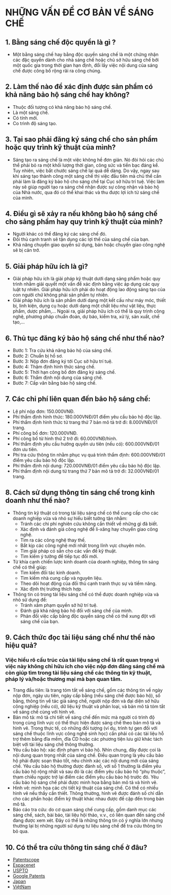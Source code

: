 # NHỮNG VẤN ĐỀ CƠ BẢN VỀ SÁNG CHẾ

## 1. Bằng sáng chế độc quyền là gì ?
- Một bằng sáng chế hay bằng độc quyền sáng chế là một chứng nhận các đặc quyền dành cho nhà sáng chế hoặc chủ sở hữu sáng chế bởi một quốc gia trong thời gian hạn định, đổi lấy việc nội dung của sáng chế được công bố rộng rãi ra công chúng.

## 2. Làm thế nào để xác định được sản phẩm có khả năng bảo hộ sáng chế hay không?
- Thuộc đối tượng có khả năng bảo hộ sáng chế.
- Là một sáng chế.
- Có tính mới.
- Co trình độ sáng tạo.

## 3. Tại sao phải đăng ký sáng chế cho sản phẩm hoặc quy trình kỹ thuật của mình?
- Sáng tạo ra sáng chế là một việc không hề đơn giản. Nó đòi hỏi các chủ thể phải bỏ ra một khối lượng thời gian, công sức và tiền bạc đáng kể. Tuy nhiên, việc bắt chước sáng chế lại quá dễ dàng. Do vậy, ngay sau khi sáng tạo thành công một sáng chế thì việc đầu tiên mà chủ thể cần phải làm là đăng ký bảo hộ cho sáng chế tại Cục sở hữu trí tuệ. Việc làm này sẽ giúp người tạo ra sáng chế nhận được sự công nhận và bảo hộ của Nhà nước, qua đó có thể khai thác và thu được lợi ích từ sáng chế của mình.

## 4. Điều gì sẽ xảy ra nếu không bảo hộ sáng chế cho sảng phẩm hay quy trình kỹ thuật của mình?
- Người khác có thể đăng ký các sáng chế đó.
- Đối thủ cạnh tranh sẽ tận dụng các lợi thế của sáng chế của bạn.
- Khả năng chuyển giao quyền sử dụng, bán hoặc chuyển giao công nghệ sẽ bị cản trở.

## 5. Giải pháp hữu ích là gì?
- Giải pháp hữu ích là giải pháp kỹ thuật dưới dạng sảng phẩm hoặc quy trình nhằm giải quyết một vấn đề xác định bằng việc áp dụng các quy luật tự nhiên. Giải pháp hữu ích phải do hoạt động lao động sáng tạo của con người chứ không phải sản phẩm tự nhiên.
- Giải pháp hữu ích là sản phẩm dưới dạng một kết cấu như máy móc, thiết bị, linh kiện, dụng cụ hoặc dưới dạng một chất liệu như vật liệu, thực phẩm, dược phẩm,... Ngoài ra, giải pháp hữu ích có thể là quy trình công nghệ, phương pháp chuẩn đoán, dự báo, kiểm tra, xử lý, sản xuất, chế tạo,...

## 6. Thủ tục đăng ký bảo hộ sáng chế như thế nào?
- Bước 1: Tra cứu khả năng bảo hộ của sáng chế.
- Bước 2: Chuẩn bị hồ sơ.
- Bước 3: Nộp đơn đăng ký tới Cục sở hữu trí tuệ.
- Bước 4: Thậm định hình thức sáng chế.
- Bước 5: Thời hạn công bố đơn đăng ký sáng chế.
- Bước 6: Thẩm định nội dung của sáng chế.
- Bước 7: Cấp văn bằng bảo hộ sáng chế.

## 7. Các chi phí liên quan đến bảo hộ sáng chế:
- Lệ phí nộp đơn: 150.000VNĐ.
- Phí thẩm định hình thức: 180.000VNĐ/01 điểm yêu cầu bảo hộ độc lập.
- Phí thẩm định hình thức từ trang thứ 7 bản mô tả trở đi: 8.000VNĐ/01 trang.
- Phí công bố đơn: 120.000VNĐ.
- Phí công bố từ hình thứ 2 trở đi: 60.000VNĐ/hình.
- Phí thẩm định yêu cầu hưởng quyền ưu tiên (nếu có): 600.000VNĐ/01 đơn ưu tiên.
- Phí tra cứu thông tin nhằm phục vụ quá trình thẩm định: 600.000VNĐ/01 điểm yêu cầu bảo hộ độc lập.
- Phí thẩm định nội dung: 720.000VNĐ/01 điểm yêu cầu bảo hộ độc lập.
- Phí thẩm định nội dung từ trang thứ 7 bản mô tả trở đi: 32.000VNĐ/01 trang.

## 8. Cách sử dụng thông tin sáng chế trong kinh doanh như thế nào?
- Thông tin kỹ thuật có trong tài liệu sáng chế có thể cung cấp cho các doanh nghiệp vừa và nhỏ sự hiểu biết tường tận nhằm:
    - Tránh các chi phí nghiên cứu không cần thiết về những gì đã biết.
    - Xác định và đánh giá công nghệ để li-xăng hay chuyển giao công nghệ.
    - Tìm ra các công nghệ thay thế.
    - Bắt kịp các công nghệ mới nhất trong lĩnh vực chuyên môn.
    - Tìm giải pháp có sẵn cho các vấn đề kỹ thuật.
    - Tìm kiếm ý tưởng để tiếp tục đổi mới.
- Từ khía cạnh chiến lược kinh doanh của doanh nghiệp, thông tin sáng chế có thể giúp:
    - Tìm kiếm đối tác kinh doanh.
    - Tìm kiếm nhà cung cấp và nguyên liệu.
    - Theo dõi hoạt động của đối thủ cạnh tranh thực sự và tiềm năng.
    - Xác định thị trường thích hợp.
- Thông tin có trong tài liệu sáng chế có thể được doanh nghiệp vừa và nhỏ sử dụng để:
    - Tránh xâm phạm quyền sở hữ trí tuệ.
    - Đánh giá khả năng bảo hộ đối với sáng chế của mình.
    - Phản đối việc cấp bằng độc quyền sáng chế có thể xung đột với sáng chế của bạn.

## 9. Cách thức đọc tài liệu sáng chế như thế nào hiệu quả?
### Việc hiểu rõ cấu trúc của tài liệu sáng chế là rất quan trọng vì việc này không chỉ hữu ích cho việc nộp đơn đăng sáng chế mà còn giúp tìm trong tài liệu sáng chế các thông tin kỹ thuật, pháp lý và/hoặc thương mại mà bạn quan tâm.
- Trang đầu tiên: là trang tóm tắt về sáng chế, gồm các thông tin về ngày nộp đơn, ngày ưu tiên, ngày cấp bằng (nếu sáng chế được bảo hộ), số bằng, thông tin về tác giả sáng chế, người nộp đơn và đại diện sở hữu công nghiệp (nếu có), dữ liệu kỹ thuật và phân loại, và bản mô tả tóm tắt về sáng chế cùng với hình vẽ.
- Bản mô tả: mô tả chi tiết về sáng chế đến mức mà người có trình độ trong cùng lĩnh vực có thể thực hiện được sáng chế theo bản mô tả và hình vẽ. Trong thực tế, có những đối tượng (ví dụ, trình tự gen đối với sáng chế thuộc lĩnh vực công nghệ sinh học) cần phải có các tài liệu hỗ trợ thêm bằng đĩa mềm, đĩa CD hoặc các phương tiện lưu giữ khác tách biệt với tài liệu sáng chế thông thường.
- Yêu cầu bảo hộ: xác định phạm vi bảo hộ. Nhìn chung, đây được coi là nội dung quan trọng nhất của sáng chế. Điều quan trọng là yêu cầu bảo hộ phải được soạn thảo tốt, nêu chính xác các nội dung mới của sáng chế. Yêu cầu bảo hộ thường được đánh số, với số 1 thường là điểm yêu cầu bảo hộ rộng nhất và sau đó là các điểm yêu cầu bảo hộ “phụ thuộc”, tham chiếu ngược trở lại điểm các điểm yêu cầu bảo hộ trước đó. Yêu cầu bảo hộ sáng chế phải được minh họa bằng bản mô tả và hình vẽ.
- Hình vẽ: minh họa các chi tiết kỹ thuật của sáng chế. Có thể có nhiều hình vẽ nếu thấy cần thiết. Thông thường, hình vẽ được đánh số chỉ dẫn cho các phần hoặc điểm kỹ thuật khác nhau được đề cập đến trong bản mô tả.
- Báo cáo tra cứu: do cơ quan sáng chế cung cấp, gồm danh mục các sáng chế, sách, bài báo, tài liệu hội thảo, v.v., có liên quan đến sáng chế đang được xem xét. Đây có thể là những thông tin có ý nghĩa lớn nhưng thường lại bị những người sử dụng tư liệu sáng chế để tra cứu thông tin bỏ qua.

## 10. Có thể tra cứu thông tin sáng chế ở đâu?
- [Patentscope](https://patentscope.wipo.int/search/en/search.jsf)
- [Espacenet](https://worldwide.espacenet.com)
- [USPTO](http://patft.uspto.gov)
- [Google Patents](https://patents.google.com)
- [Japan](https://www.j-platpat.inpit.go.jp)
- [ViệtNam](http://iplib.noip.gov.vn/WebUI/WLogin.php)
